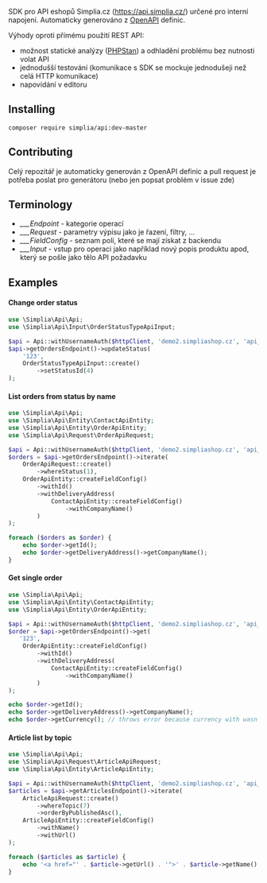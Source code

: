 SDK pro API eshopů Simplia.cz (https://api.simplia.cz/) určené pro interní napojení. Automaticky generováno z [OpenAPI](https://api.simplia.cz/swagger.json) definic.

Výhody oproti přímému použití REST API:

 - možnost statické analýzy ([PHPStan](https://phpstan.org/)) a odhladění problému bez nutnosti volat API
 - jednodušší testování (komunikace s SDK se mockuje jednodušeji než celá HTTP komunikace)
 - napovídání v editoru

## Installing

```shell
composer require simplia/api:dev-master
```

## Contributing

Celý repozitář je automaticky generován z OpenAPI definic a pull request je potřeba poslat pro generátoru (nebo jen popsat problém v issue zde)

## Terminology

 - *___Endpoint* - kategorie operací
 - *___Request* - parametry výpisu jako je řazení, filtry, ...
 - *___FieldConfig* - seznam polí, které se mají získat z backendu
 - *___Input* - vstup pro operaci jako například nový popis produktu apod, který se pošle jako tělo API požadavku

## Examples

#### Change order status
```php
use \Simplia\Api\Api;
use \Simplia\Api\Input\OrderStatusTypeApiInput;

$api = Api::withUsernameAuth($httpClient, 'demo2.simpliashop.cz', 'api_user', '*********');
$api->getOrdersEndpoint()->updateStatus(
    '123',
    OrderStatusTypeApiInput::create()
        ->setStatusId(4)
);
```

#### List orders from status by name
```php
use \Simplia\Api\Api;
use \Simplia\Api\Entity\ContactApiEntity;
use \Simplia\Api\Entity\OrderApiEntity;
use \Simplia\Api\Request\OrderApiRequest;

$api = Api::withUsernameAuth($httpClient, 'demo2.simpliashop.cz', 'api_user', '*********');
$orders = $api->getOrdersEndpoint()->iterate(
    OrderApiRequest::create()
        ->whereStatus(1),
    OrderApiEntity::createFieldConfig()
        ->withId()
        ->withDeliveryAddress(
            ContactApiEntity::createFieldConfig()
                ->withCompanyName()
        )
);

foreach ($orders as $order) {
    echo $order->getId();
    echo $order->getDeliveryAddress()->getCompanyName();
}
```

#### Get single order
```php
use \Simplia\Api\Api;
use \Simplia\Api\Entity\ContactApiEntity;
use \Simplia\Api\Entity\OrderApiEntity;

$api = Api::withUsernameAuth($httpClient, 'demo2.simpliashop.cz', 'api_user', '*********');
$order = $api->getOrdersEndpoint()->get(
   '123',
    OrderApiEntity::createFieldConfig()
        ->withId()
        ->withDeliveryAddress(
            ContactApiEntity::createFieldConfig()
                ->withCompanyName()
        )
);

echo $order->getId();
echo $order->getDeliveryAddress()->getCompanyName();
echo $order->getCurrency(); // throws error because currency with wasn't loaded from API (is not defined in field config)
```

#### Article list by topic
```php
use \Simplia\Api\Api;
use \Simplia\Api\Request\ArticleApiRequest;
use \Simplia\Api\Entity\ArticleApiEntity;

$api = Api::withUsernameAuth($httpClient, 'demo2.simpliashop.cz', 'api_user', '*********');
$articles = $api->getArticlesEndpoint()->iterate(
    ArticleApiRequest::create()
        ->whereTopic(7)
        ->orderByPublishedAsc(),
    ArticleApiEntity::createFieldConfig()
        ->withName()
        ->withUrl()
);

foreach ($articles as $article) {
    echo '<a href="' . $article->getUrl() . '">' . $article->getName() . '</a>';
}

```
